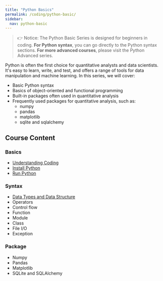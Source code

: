 ```yaml
---
title: "Python Basics"
permalink: /coding/python-basic/
sidebar:
  nav: python-basic
---
```


> 👉 Notice: The Python Basic Series is designed for beginners in coding. **For Python syntax**, you can go directly to the Python syntax sections. **For more advanced courses**, please visit the Python Advanced series.

Python is often the first choice for quantitative analysts and data scientists. It's easy to learn, write, and test, and offers a range of tools for data manipulation and machine learning. In this series, we will cover:

- Basic Python syntax
- Basics of object-oriented and functional programming
- Built-in packages often used in quantitative analysis
- Frequently used packages for quantitative analysis, such as:
  - numpy
  - pandas
  - matplotlib
  - sqlite and sqlalchemy

## Course Content

### Basics
- [Understanding Coding](https://bagelquant.github.io/coding/python-basic/understanding-coding/)
- [Install Python](https://bagelquant.github.io/coding/python-basic/install-python/)
- [Run Python](https://bagelquant.github.io/coding/python-basic/run-python/)

### Syntax

- [Data Types and Data Structure](https://bagelquant.github.io/coding/python-basic/data-types-and-data-structure/)
- Operators
- Control flow
- Function
- Module
- Class
- File I/O
- Exception 

### Package

- Numpy
- Pandas
- Matplotlib
- SQLite and SQLAlchemy

